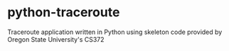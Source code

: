 # python-traceroute
Traceroute application written in Python using skeleton code provided by Oregon State University's CS372
